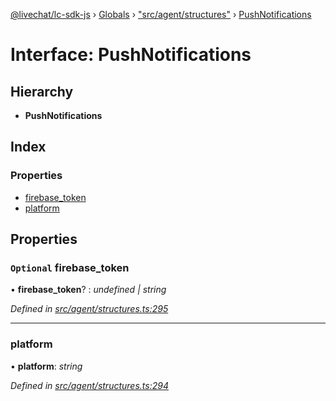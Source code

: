 [@livechat/lc-sdk-js](../README.md) › [Globals](../globals.md) › ["src/agent/structures"](../modules/_src_agent_structures_.md) › [PushNotifications](_src_agent_structures_.pushnotifications.md)

# Interface: PushNotifications

## Hierarchy

* **PushNotifications**

## Index

### Properties

* [firebase_token](_src_agent_structures_.pushnotifications.md#optional-firebase_token)
* [platform](_src_agent_structures_.pushnotifications.md#platform)

## Properties

### `Optional` firebase_token

• **firebase_token**? : *undefined | string*

*Defined in [src/agent/structures.ts:295](https://github.com/livechat/lc-sdk-js/blob/ce4846a/src/agent/structures.ts#L295)*

___

###  platform

• **platform**: *string*

*Defined in [src/agent/structures.ts:294](https://github.com/livechat/lc-sdk-js/blob/ce4846a/src/agent/structures.ts#L294)*
